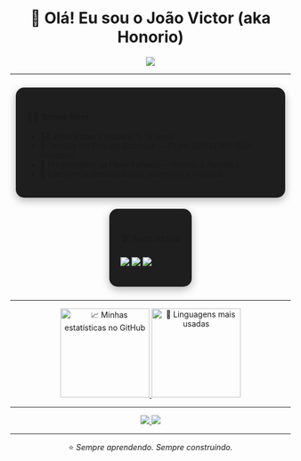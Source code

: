 <h1 align="center">🌟 Olá! Eu sou o João Victor (aka Honorio)</h1>

<p align="center">
  <img src="https://readme-typing-svg.herokuapp.com?font=Fira+Code&duration=3000&pause=1000&color=00C2FF&center=true&vCenter=true&width=500&lines=🎓+Estudante+Técnico+%7C+💻+Desenvolvedor;🤖+Fênix+Furious+Robótica;❤️+Apaixonado+por+Tech" />
</p>

---

<div align="center">

<div style="display: inline-block; text-align: left; border-radius: 15px; padding: 20px; background: #1e1e1e; box-shadow: 0 5px 15px rgba(0,0,0,0.3); margin: 10px;">
  
  ### 👨‍💻 Sobre Mim
  - 🧑‍🎓 **João Victor** (“Honorio”), 16 anos  
  - 🏫 Técnico em Dev. de Sistemas — Firjan SESI SENAI (São Gonçalo)  
  - 🤖 Programador na **Fênix Furious** — Python & Robótica  
  - 🚀 Foco em projetos práticos, teamwork e inovação

</div>

<div style="display: inline-block; text-align: left; border-radius: 15px; padding: 20px; background: #1e1e1e; box-shadow: 0 5px 15px rgba(0,0,0,0.3); margin: 10px;">
  
  ### 🛠️ Tech Stack
  <p>
    <img src="https://img.shields.io/badge/-Python-3776AB?style=for-the-badge&logo=python&logoColor=white" />
    <img src="https://img.shields.io/badge/-Git-F05032?style=for-the-badge&logo=git&logoColor=white" />
    <img src="https://img.shields.io/badge/-VS%20Code-007ACC?style=for-the-badge&logo=visual-studio-code&logoColor=white" />
  </p>

</div>

</div>

---

<div align="center">
  <a href="https://github.com/Joao-Honorio021">
    <img height="160em" src="https://github-readme-stats.vercel.app/api?username=Joao-Honorio021&show_icons=true&theme=tokyonight&hide_border=true&count_private=true" alt="📈 Minhas estatísticas no GitHub" />
  </a>
  <a href="https://github.com/Joao-Honorio021">
    <img height="160em" src="https://github-readme-stats.vercel.app/api/top-langs/?username=Joao-Honorio021&layout=compact&theme=tokyonight&hide_border=true" alt="💬 Linguagens mais usadas" />
  </a>
</div>

---

<div align="center">
  <a href="https://www.linkedin.com/in/seu-username" target="_blank">
    <img src="https://img.shields.io/badge/LinkedIn-0A66C2?style=for-the-badge&logo=linkedin&logoColor=white" />
  </a>
  <a href="https://www.instagram.com/honorio.dev" target="_blank">
    <img src="https://img.shields.io/badge/Instagram-E4405F?style=for-the-badge&logo=instagram&logoColor=white" />
  </a>
</div>

---

<p align="center">⭐ <em>Sempre aprendendo. Sempre construindo.</em></p>
